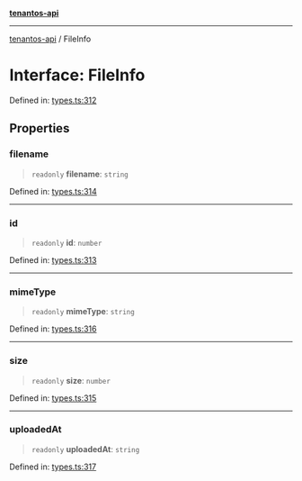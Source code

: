 [**tenantos-api**](../README.md)

***

[tenantos-api](../globals.md) / FileInfo

# Interface: FileInfo

Defined in: [types.ts:312](https://github.com/shadmanZero/tenantos-api/blob/50bbdae310005a0ca12345f143ddaf8ea2b8ce90/src/types.ts#L312)

## Properties

### filename

> `readonly` **filename**: `string`

Defined in: [types.ts:314](https://github.com/shadmanZero/tenantos-api/blob/50bbdae310005a0ca12345f143ddaf8ea2b8ce90/src/types.ts#L314)

***

### id

> `readonly` **id**: `number`

Defined in: [types.ts:313](https://github.com/shadmanZero/tenantos-api/blob/50bbdae310005a0ca12345f143ddaf8ea2b8ce90/src/types.ts#L313)

***

### mimeType

> `readonly` **mimeType**: `string`

Defined in: [types.ts:316](https://github.com/shadmanZero/tenantos-api/blob/50bbdae310005a0ca12345f143ddaf8ea2b8ce90/src/types.ts#L316)

***

### size

> `readonly` **size**: `number`

Defined in: [types.ts:315](https://github.com/shadmanZero/tenantos-api/blob/50bbdae310005a0ca12345f143ddaf8ea2b8ce90/src/types.ts#L315)

***

### uploadedAt

> `readonly` **uploadedAt**: `string`

Defined in: [types.ts:317](https://github.com/shadmanZero/tenantos-api/blob/50bbdae310005a0ca12345f143ddaf8ea2b8ce90/src/types.ts#L317)
